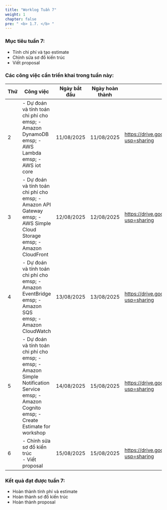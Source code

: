 ```yaml
---
title: "Worklog Tuần 7"
weight: 1
chapter: false
pre: " <b> 1.7. </b> "
---
```


### Mục tiêu tuần 7:

* Tính chi phí và tạo estimate
* Chỉnh sửa sơ đồ kiến trúc
* Viết proposal

### Các công việc cần triển khai trong tuần này:
| Thứ | Công việc                                                                                                                                                         | Ngày bắt đầu | Ngày hoàn thành | Nguồn tài liệu                                                                       |
| --- | ----------------------------------------------------------------------------------------------------------------------------------------------------------------- | ------------ | --------------- | ------------------------------------------------------------------------------------ |
| 2   | - Dự đoán và tính toán chi phí cho <br>emsp; - Amazon DynamoDB <br>emsp; - AWS Lambda <br>emsp; - AWS iot core                                                    | 11/08/2025   | 11/08/2025      | <https://drive.google.com/file/d/1QV5zNEUsXdX9vLxQRzBingVShyj8AHY0/view?usp=sharing> |
| 3   | - Dự đoán và tính toán chi phí cho <br>emsp; - Amazon API Gateway <br>emsp; - AWS Simple Cloud Storage <br>emsp; - Amazon CloudFront                              | 12/08/2025   | 12/08/2025      | <https://drive.google.com/file/d/1QV5zNEUsXdX9vLxQRzBingVShyj8AHY0/view?usp=sharing> |
| 4   | - Dự đoán và tính toán chi phí cho <br>emsp; - Amazon EventBridge <br>emsp; - Amazon SQS <br>emsp; - Amazon CloudWatch                                            | 13/08/2025   | 13/08/2025      | <https://drive.google.com/file/d/1QV5zNEUsXdX9vLxQRzBingVShyj8AHY0/view?usp=sharing> |
| 5   | - Dự đoán và tính toán chi phí cho <br>emsp; - <br>emsp; - Amazon Simple Notification Service <br>emsp; - Amazon Cognito <br>emsp; - Create Estimate for workshop | 14/08/2025   | 15/08/2025      | <https://drive.google.com/file/d/1QV5zNEUsXdX9vLxQRzBingVShyj8AHY0/view?usp=sharing> |
| 6   | - Chỉnh sửa sơ đồ kiến trúc <br> - Viết proposal                                                                                                                  | 15/08/2025   | 15/08/2025      | <https://drive.google.com/file/d/1QV5zNEUsXdX9vLxQRzBingVShyj8AHY0/view?usp=sharing> |


### Kết quả đạt được tuần 7:

* Hoàn thành tính phí và estimate
* Hoàn thành sơ đồ kiến trúc
* Hoàn thành proposal


